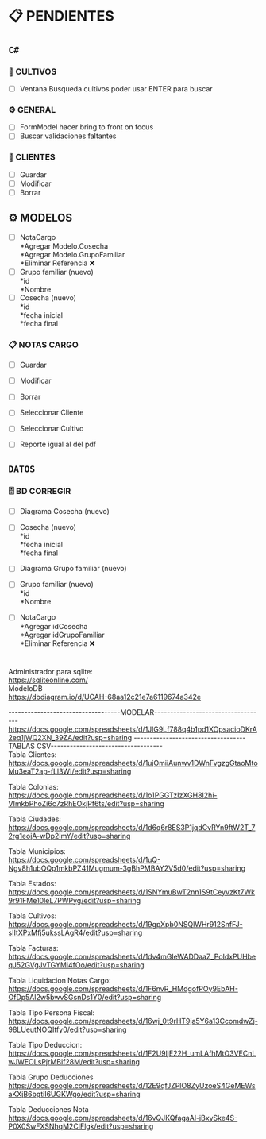 # 📋 PENDIENTES



<!-- ============================================
INSTRUCCIONES DE USO:
Cambiar [ ] por [x]
============================================ -->

## `C#`

### 🌱 CULTIVOS
- [ ] Ventana Busqueda cultivos poder usar ENTER para buscar

### ⚙️ GENERAL
- [ ] FormModel hacer bring to front on focus
- [ ] Buscar validaciones faltantes

### 👥 CLIENTES
- [ ] Guardar
- [ ] Modificar
- [ ] Borrar

## ⚙️ MODELOS 
- [ ] NotaCargo <br>
      *Agregar Modelo.Cosecha<br>
      *Agregar Modelo.GrupoFamiliar<br>
      *Eliminar Referencia ❌<br>
- [ ] Grupo familiar (nuevo)<br>
      *id<br>
      *Nombre<br>
- [ ] Cosecha (nuevo)<br>
      *id<br>
      *fecha inicial<br>
      *fecha final<br>
      
### 📋 NOTAS CARGO
- [ ] Guardar
- [ ] Modificar
- [ ] Borrar
- [ ] Seleccionar Cliente
- [ ] Seleccionar Cultivo
- [ ] Reporte igual al del pdf


## `DATOS`

### 🗄️ BD CORREGIR
- [ ] Diagrama Cosecha (nuevo)
- [ ] Cosecha (nuevo)<br>
      *id<br>
      *fecha inicial<br>
      *fecha final<br>
- [ ] Diagrama Grupo familiar (nuevo)
- [ ] Grupo familiar (nuevo)<br>
      *id<br>
      *Nombre<br>
- [ ] NotaCargo <br>
      *Agregar idCosecha<br>
      *Agregar idGrupoFamiliar<br>
      *Eliminar Referencia ❌<br>



# 

Administrador para sqlite:<br>
https://sqliteonline.com/<br>
ModeloDB<br>
https://dbdiagram.io/d/UCAH-68aa12c21e7a6119674a342e<br>

-----------------------------------MODELAR-----------------------------------<br>
https://docs.google.com/spreadsheets/d/1JlG9Lf788q4b1pd1XOpsacioDKrA2eq1jWQ2XN_39ZA/edit?usp=sharing
-----------------------------------TABLAS CSV-----------------------------------<br>
Tabla Clientes:<br>
https://docs.google.com/spreadsheets/d/1ujOmiiAunwv1DWnFvgzgGtaoMtoMu3eaT2ap-fLl3WI/edit?usp=sharing

Tabla Colonias:<br>
https://docs.google.com/spreadsheets/d/1o1PGGTzIzXGH8I2hi-VImkbPhoZi6c7zRhEOkjPf6ts/edit?usp=sharing

Tabla Ciudades:<br>
https://docs.google.com/spreadsheets/d/1d6q6r8ES3P1jqdCvRYn9ftW2T_72rg1eojA-wDp2ImY/edit?usp=sharing

Tabla Municipios:<br>
https://docs.google.com/spreadsheets/d/1uQ-Ngv8h1ubQQp1mkbPZ41Mugmum-3gBhPMBAY2V5d0/edit?usp=sharing

Tabla Estados:<br>
https://docs.google.com/spreadsheets/d/1SNYmuBwT2nn1S9tCeyvzKt7Wk9r91FMe10leL7PWPyg/edit?usp=sharing

Tabla Cultivos:<br>
https://docs.google.com/spreadsheets/d/19gpXpb0NSQlWHr912SnfFJ-sIItXPxMfj5ukssLAgR4/edit?usp=sharing

Tabla Facturas:<br>
https://docs.google.com/spreadsheets/d/1dv4mGIeWADDaaZ_PoIdxPUHbeqJ52GVgJvTGYMi4fOo/edit?usp=sharing

Tabla Liquidacion Notas Cargo:<br>
https://docs.google.com/spreadsheets/d/1F6nvR_HMdgofPOy9EbAH-OfDp5Al2w5bwvSGsnDs1Y0/edit?usp=sharing

Tabla Tipo Persona Fiscal:<br>
https://docs.google.com/spreadsheets/d/16wj_0t9rHT9ja5Y6a13CcomdwZj-98LUeutNOQItfy0/edit?usp=sharing

Tabla Tipo Deduccion:<br>
https://docs.google.com/spreadsheets/d/1F2U9ljE22H_umLAfhMtO3VECnLwJWEOLsPjrMBif28M/edit?usp=sharing

Tabla Grupo Deducciones<br>
https://docs.google.com/spreadsheets/d/12E9qfJZPlO8ZyUzoeS4GeMEWsaKXjB6bgtiI6UGKWgo/edit?usp=sharing

Tabla Deducciones Nota<br>
https://docs.google.com/spreadsheets/d/16vQJKQfagaAl-jBxySke4S-P0X0SwFXSNhqM2CIFlgk/edit?usp=sharing
<br>
